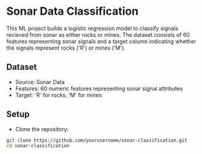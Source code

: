 # Sonar Data Classification

This ML project builds a logistic regression model to classify signals recieved from sonar as either rocks or mines. The dataset consists of 60 features representing sonar signals and a target column indicating whether the signals represent rocks ('R') or mines ('M').

## Dataset
- Source: Sonar Data
- Features: 60 numeric features representing sonar signal attributes
- Target: 'R' for rocks, 'M' for mines

## Setup
- Clone the repository:
```bash
git clone https://github.com/yourusername/sonar-classification.git
cd sonar-classification
```
